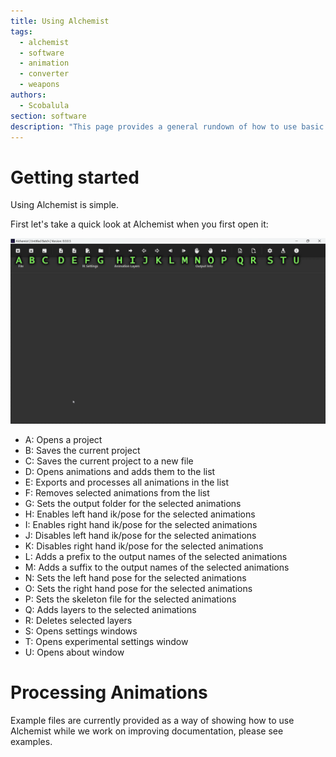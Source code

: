 ```yaml
---
title: Using Alchemist
tags: 
  - alchemist
  - software
  - animation
  - converter
  - weapons
authors: 
  - Scobalula
section: software
description: "This page provides a general rundown of how to use basic features of Alchemist."
---
```


# Getting started

Using Alchemist is simple.

First let's take a quick look at Alchemist when you first open it:

![Alchemist UI](/assets/img/alchemist/alchemist-ui-description.png)

* A: Opens a project
* B: Saves the current project
* C: Saves the current project to a new file
* D: Opens animations and adds them to the list
* E: Exports and processes all animations in the list
* F: Removes selected animations from the list
* G: Sets the output folder for the selected animations
* H: Enables left hand ik/pose for the selected animations
* I: Enables right hand ik/pose for the selected animations
* J: Disables left hand ik/pose for the selected animations
* K: Disables right hand ik/pose for the selected animations
* L: Adds a prefix to the output names of the selected animations
* M: Adds a suffix to the output names of the selected animations
* N: Sets the left hand pose for the selected animations
* O: Sets the right hand pose for the selected animations
* P: Sets the skeleton file for the selected animations
* Q: Adds layers to the selected animations
* R: Deletes selected layers
* S: Opens settings windows
* T: Opens experimental settings window
* U: Opens about window

# Processing Animations

Example files are currently provided as a way of showing how to use Alchemist while we work on improving documentation, please see examples.